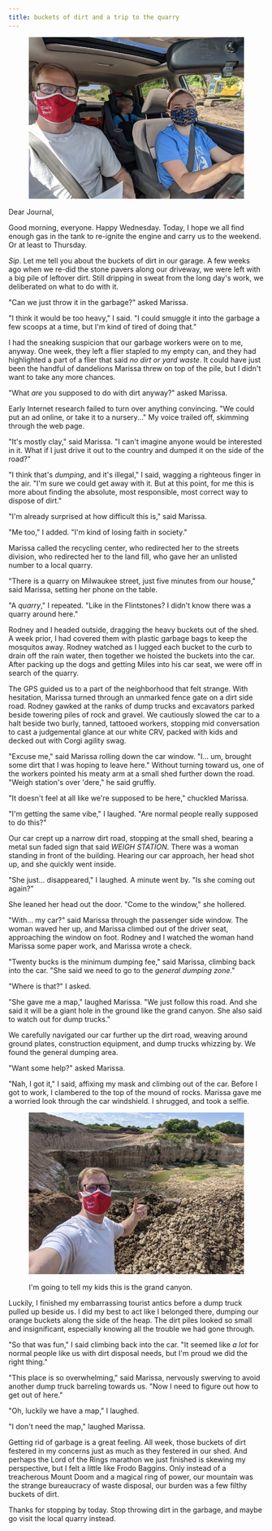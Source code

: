 ```yaml
---
title: buckets of dirt and a trip to the quarry
---
```


<figure>
  <a href="/images/banners/2020-07-29.jpg">
    <img alt="banner" src="/images/banners/2020-07-29.jpg"/>
  </a>
</figure>

Dear Journal,

Good morning, everyone.  Happy Wednesday.  Today, I hope we all find
enough gas in the tank to re-ignite the engine and carry us to the
weekend.  Or at least to Thursday.

_Sip_.  Let me tell you about the buckets of dirt in our garage.  A
few weeks ago when we re-did the stone pavers along our driveway, we
were left with a big pile of leftover dirt.  Still dripping in sweat
from the long day's work, we deliberated on what to do with it.

"Can we just throw it in the garbage?" asked Marissa.

"I think it would be too heavy," I said.  "I could smuggle it into the
garbage a few scoops at a time, but I'm kind of tired of doing that."

I had the sneaking suspicion that our garbage workers were on to me,
anyway.  One week, they left a flier stapled to my empty can, and they
had highlighted a part of a flier that said _no dirt or yard waste_.
It could have just been the handful of dandelions Marissa threw on top
of the pile, but I didn't want to take any more chances.

"What _are_ you supposed to do with dirt anyway?" asked Marissa.

Early Internet research failed to turn over anything convincing.  "We
could put an ad online, or take it to a nursery..."  My voice trailed
off, skimming through the web page.

"It's mostly clay," said Marissa.  "I can't imagine anyone would be
interested in it.  What if I just drive it out to the country and
dumped it on the side of the road?"

"I think that's _dumping_, and it's illegal," I said, wagging a
righteous finger in the air.  "I'm sure we could get away with it.
But at this point, for me this is more about finding the absolute,
most responsible, most correct way to dispose of dirt."

"I'm already surprised at how difficult this is," said Marissa.

"Me too," I added.  "I'm kind of losing faith in society."

Marissa called the recycling center, who redirected her to the streets
division, who redirected her to the land fill, who gave her an
unlisted number to a local quarry.

"There is a quarry on Milwaukee street, just five minutes from our
house," said Marissa, setting her phone on the table.

"A _quarry_," I repeated.  "Like in the Flintstones?  I didn't know
there was a quarry around here."

Rodney and I headed outside, dragging the heavy buckets out of the
shed.  A week prior, I had covered them with plastic garbage bags to
keep the mosquitos away.  Rodney watched as I lugged each bucket to
the curb to drain off the rain water, then together we hoisted the
buckets into the car.  After packing up the dogs and getting Miles
into his car seat, we were off in search of the quarry.

The GPS guided us to a part of the neighborhood that felt strange.
With hesitation, Marissa turned through an unmarked fence gate on a
dirt side road.  Rodney gawked at the ranks of dump trucks and
excavators parked beside towering piles of rock and gravel.  We
cautiously slowed the car to a halt beside two burly, tanned, tattooed
workers, stopping mid conversation to cast a judgemental glance at our
white CRV, packed with kids and decked out with Corgi agility swag.

"Excuse me," said Marissa rolling down the car window.  "I... um,
brought some dirt that I was hoping to leave here."  Without turning
toward us, one of the workers pointed his meaty arm at a small shed
further down the road.  "Weigh station's over 'dere," he said gruffly.

"It doesn't feel at all like we're supposed to be here," chuckled
Marissa.

"I'm getting the same vibe," I laughed.  "Are normal people really
supposed to do this?"

Our car crept up a narrow dirt road, stopping at the small shed,
bearing a metal sun faded sign that said _WEIGH STATION_.  There was a
woman standing in front of the building.  Hearing our car approach,
her head shot up, and she quickly went inside.

"She just... disappeared," I laughed.  A minute went by.  "Is she
coming out again?"

She leaned her head out the door.  "Come to the window," she hollered.

"With... my car?" said Marissa through the passenger side window.  The
woman waved her up, and Marissa climbed out of the driver seat,
approaching the window on foot.  Rodney and I watched the woman hand
Marissa some paper work, and Marissa wrote a check.

"Twenty bucks is the minimum dumping fee," said Marissa, climbing back
into the car.  "She said we need to go to the _general dumping zone_."

"Where is that?" I asked.

"She gave me a map," laughed Marissa.  "We just follow this road.  And
she said it will be a giant hole in the ground like the grand canyon.
She also said to watch out for dump trucks."

We carefully navigated our car further up the dirt road, weaving
around ground plates, construction equipment, and dump trucks whizzing
by.  We found the general dumping area.

"Want some help?" asked Marissa.

"Nah, I got it," I said, affixing my mask and climbing out of the car.
Before I got to work, I clambered to the top of the mound of rocks.
Marissa gave me a worried look through the car windshield.  I
shrugged, and took a selfie.

<figure>
  <a href="/images/quarry-selfie.jpg">
    <img alt="quarry selfie" src="/images/quarry-selfie.jpg"/>
  </a>
  <figcaption>
    <p>I'm going to tell my kids this is the grand canyon.</p>
  </figcaption>
</figure>

Luckily, I finished my embarrassing tourist antics before a dump truck
pulled up beside us.  I did my best to act like I belonged there,
dumping our orange buckets along the side of the heap.  The dirt piles
looked so small and insignificant, especially knowing all the trouble
we had gone through.

"So that was fun," I said climbing back into the car.  "It seemed like
_a lot_ for normal people like us with dirt disposal needs, but I'm
proud we did the right thing."

"This place is so overwhelming," said Marissa, nervously swerving to
avoid another dump truck barreling towards us.  "Now I need to figure
out how to get out of here."

"Oh, luckily we have a map," I laughed.

"I don't need the map," laughed Marissa.

Getting rid of garbage is a great feeling.  All week, those buckets of
dirt festered in my concerns just as much as they festered in our
shed.  And perhaps the Lord of the Rings marathon we just finished is
skewing my perspective, but I felt a little like Frodo Baggins.  Only
instead of a treacherous Mount Doom and a magical ring of power, our
mountain was the strange bureaucracy of waste disposal, our burden was
a few filthy buckets of dirt.

Thanks for stopping by today.  Stop throwing dirt in the garbage, and
maybe go visit the local quarry instead.
